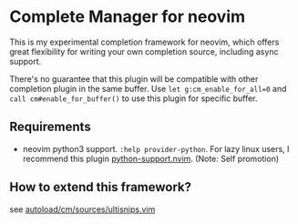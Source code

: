 
# Complete Manager for neovim 

This is my experimental completion framework for neovim, which offers great
flexibility for writing your own completion source, including async support.

There's no guarantee that this plugin will be compatible with other completion
plugin in the same buffer. Use `let g:cm_enable_for_all=0` and `call
cm#enable_for_buffer()` to use this plugin for specific buffer.


## Requirements

- neovim python3 support. `:help provider-python`. For lazy linux users, I
  recommend this plugin
  [python-support.nvim](https://github.com/roxma/python-support.nvim).
  (Note: Self promotion)

## How to extend this framework?

see [autoload/cm/sources/ultisnips.vim](autoload/cm/sources/ultisnips.vim)

